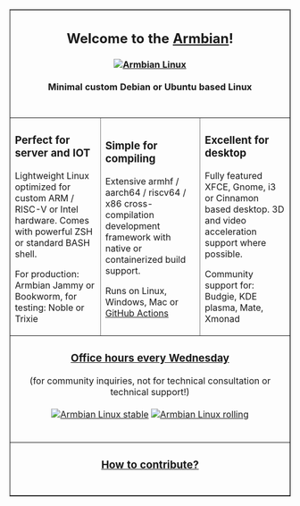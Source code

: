 <table width=100% border=1><tr>
<tr>
<td colspan=3>
<h2 align="center">Welcome to the <a href="https://www.armbian.com">Armbian</a>!</h2>
<p align="center">          
        <h4 align=center>
    <a href="https://www.armbian.com"><img src="https://raw.githubusercontent.com/armbian/.github/master/profile/tux-three.png" alt="Armbian Linux"></a><br>
            <br>Minimal custom Debian or Ubuntu based Linux
<br><br>
        </h4>


</td>
</tr>
<td>
<h3>Perfect for server and IOT</h3>
Lightweight Linux optimized for custom ARM / RISC-V or Intel hardware. Comes with powerful ZSH or standard BASH shell.
<p><p>
For production: Armbian Jammy or Bookworm, for testing: Noble or Trixie
</td>
<td>
<h3>Simple for compiling</h3>
Extensive armhf / aarch64 / riscv64 / x86 cross-compilation development framework with native or containerized build support.
<p><p>
Runs on Linux, Windows, Mac or <a href=https://github.com/marketplace/actions/rebuild-armbian>GitHub Actions</a>
</td>
<td>
<h3>Excellent for desktop</h2>
Fully featured XFCE, Gnome, i3 or Cinnamon based desktop. 3D and video acceleration support where possible.
<p><p>
Community support for: Budgie, KDE plasma, Mate, Xmonad
</td>
</tr>
<tr>
<td colspan=3>
    <h3 align=center>
    <a href=https://calendly.com/armbian/office-hours>Office hours every Wednesday</a></h3>
    <p align=center>(for community inquiries, not for technical consultation or technical support!)
        <br><br>
<a href=https://armbian.com/download><img alt="Armbian Linux stable" src="https://img.shields.io/badge/dynamic/json?label=Armbian%20Linux%20current&query=CURRENT&color=f71000&cacheSeconds=400&style=for-the-badge&url=https%3A%2F%2Fgithub.com%2Farmbian%2Fscripts%2Freleases%2Fdownload%2Fstatus%2Frunners_capacity.json"></a>
<a href=https://github.com/armbian/community><img alt="Armbian Linux rolling" src="https://img.shields.io/badge/dynamic/json?label=Armbian%20Linux%20edge&query=EDGE&color=34be5b&cacheSeconds=400&style=for-the-badge&url=https%3A%2F%2Fgithub.com%2Farmbian%2Fscripts%2Freleases%2Fdownload%2Fstatus%2Frunners_capacity.json"></a> <br>
<br>
</p>
</td>
</tr>
<tr>
<td colspan=3>
<h3 align="center"><a href=https://github.com/armbian/build/blob/main/CONTRIBUTING.md>How to contribute?</h3></a><br>
</td>
</tr>

</table>
